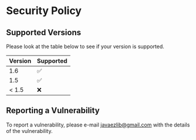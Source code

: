 # Security Policy

## Supported Versions

Please look at the table below to see if your version is supported.

| Version | Supported          |
| ------- | ------------------ |
| 1.6     | :white_check_mark: |
| 1.5     | :white_check_mark: |
| < 1.5   | :x:                |

## Reporting a Vulnerability

To report a vulnerability, please e-mail javaezlib@gmail.com with the details of the vulnerability.
